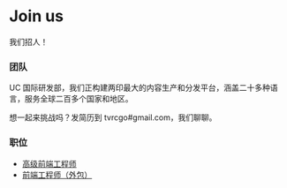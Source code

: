 # Join us

我们招人！

### 团队

UC 国际研发部，我们正构建两印最大的内容生产和分发平台，涵盖二十多种语言，服务全球二百多个国家和地区。

想一起来挑战吗？发简历到 tvrcgo#gmail.com，我们聊聊。

### 职位

- [高级前端工程师](senior-front-end-engineer.md)
- [前端工程师（外包）](front-end-outsource.md)
